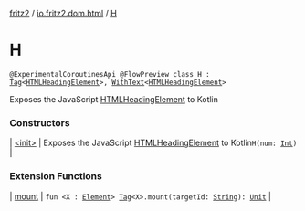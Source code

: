 [fritz2](../../index.md) / [io.fritz2.dom.html](../index.md) / [H](./index.md)

# H

`@ExperimentalCoroutinesApi @FlowPreview class H : `[`Tag`](../../io.fritz2.dom/-tag/index.md)`<`[`HTMLHeadingElement`](https://kotlinlang.org/api/latest/jvm/stdlib/org.w3c.dom/-h-t-m-l-heading-element/index.html)`>, `[`WithText`](../../io.fritz2.dom/-with-text/index.md)`<`[`HTMLHeadingElement`](https://kotlinlang.org/api/latest/jvm/stdlib/org.w3c.dom/-h-t-m-l-heading-element/index.html)`>`

Exposes the JavaScript [HTMLHeadingElement](https://developer.mozilla.org/en/docs/Web/API/HTMLHeadingElement) to Kotlin

### Constructors

| [&lt;init&gt;](-init-.md) | Exposes the JavaScript [HTMLHeadingElement](https://developer.mozilla.org/en/docs/Web/API/HTMLHeadingElement) to Kotlin`H(num: `[`Int`](https://kotlinlang.org/api/latest/jvm/stdlib/kotlin/-int/index.html)`)` |

### Extension Functions

| [mount](../../io.fritz2.dom/mount.md) | `fun <X : `[`Element`](https://kotlinlang.org/api/latest/jvm/stdlib/org.w3c.dom/-element/index.html)`> `[`Tag`](../../io.fritz2.dom/-tag/index.md)`<X>.mount(targetId: `[`String`](https://kotlinlang.org/api/latest/jvm/stdlib/kotlin/-string/index.html)`): `[`Unit`](https://kotlinlang.org/api/latest/jvm/stdlib/kotlin/-unit/index.html) |

